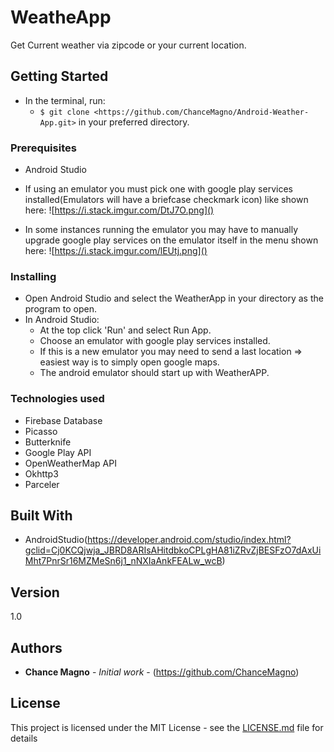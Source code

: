 # WeatheApp

Get Current weather via zipcode or your current location.

## Getting Started

* In the terminal, run:
  * `$ git clone <https://github.com/ChanceMagno/Android-Weather-App.git>` in your preferred directory.

### Prerequisites

* Android Studio

* If using an emulator you must pick one with google play services installed(Emulators will have a briefcase checkmark icon) like shown here:
![https://i.stack.imgur.com/DtJ7O.png]()
* In some instances running the emulator you may have to manually upgrade google play services on the emulator itself in the menu shown here:
![https://i.stack.imgur.com/lEUtj.png]()


### Installing

* Open Android Studio and select the WeatherApp in your directory as the program to open.
* In Android Studio:
  * At the top click 'Run' and select Run App.
  * Choose an emulator with google play services installed.
  * If this is a new emulator you may need to send a last location => easiest way is to simply open google maps.
  * The android emulator should start up with WeatherAPP.

### Technologies used

* Firebase Database
* Picasso
* Butterknife
* Google Play API
* OpenWeatherMap API
* Okhttp3
* Parceler

## Built With

* AndroidStudio(https://developer.android.com/studio/index.html?gclid=Cj0KCQjwja_JBRD8ARIsAHitdbkoCPLgHA81iZRvZjBESFzO7dAxUiMht7PnrSr16MZMeSn6j1_nNXIaAnkFEALw_wcB) 


## Version

1.0

## Authors

* **Chance Magno** - *Initial work* - (https://github.com/ChanceMagno)

## License

This project is licensed under the MIT License - see the [LICENSE.md](LICENSE.md) file for details
